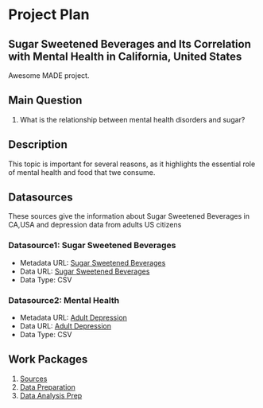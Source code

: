 # Project Plan

## Sugar Sweetened Beverages and Its Correlation with Mental Health in California, United States
Awesome MADE project.

## Main Question
1. What is the relationship between mental health disorders and sugar?

## Description
This topic is important for several reasons, as it highlights the essential role of mental health and food that twe consume.

## Datasources
These sources give the information about Sugar Sweetened Beverages in CA,USA and depression data from adults US citizens

### Datasource1: Sugar Sweetened Beverages
* Metadata URL: [Sugar Sweetened Beverages](https://catalog.data.gov/dataset/sugar-sweetened-beverage-consumption-in-california-residents-69c65)
* Data URL: [Sugar Sweetened Beverages](https://data.chhs.ca.gov/dataset/bb703230-1f5f-44b5-8a90-55e45e08c452/resource/4a8dde27-c4e1-4ca3-860b-447d813b2ce6/download/sugar-sweetened-beverage-consumption-in-california-residents-20122013.csv)
* Data Type: CSV

### Datasource2: Mental Health
* Metadata URL: [Adult Depression](https://catalog.data.gov/dataset/adult-depression-lghc-indicator-627e3)
* Data URL: [Adult Depression ](https://data.chhs.ca.gov/dataset/5a281abf-1730-43b0-b17b-ac6a35db5760/resource/724c6fd8-a645-4e52-b63f-32631a20db5d/download/adult-depression-lghc-indicator-24.csv)
* Data Type: CSV 

## Work Packages

1. [Sources](https://github.com/kolesovakate/made-project/issues/1)
2. [Data Preparation](https://github.com/kolesovakate/made-project/issues/2)
3. [Data Analysis Prep](https://github.com/kolesovakate/made-project/issues/3)
